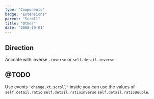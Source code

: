 ```yaml
---
type: "Components"
badge: "Extensions"
parent: "Scroll"
title: "Other"
date: "2000-10-01"
---
```


## Direction

Animate with inverse `.inverse` or `self.detail.inverse`.

<demo>
  <div class="gatsby_demo_item" data-iframe="iframe/components/scroll/direction">
  </div>
</demo>

## @TODO

Use events `'change.xt.scroll'` inside you can use the values of `self.detail.ratio` `self.detail.ratioInverse` `self.detail.ratioDouble`.

<demo>
  <div class="gatsby_demo_item" data-iframe="iframe/components/scroll/parallax">
  </div>
</demo>
